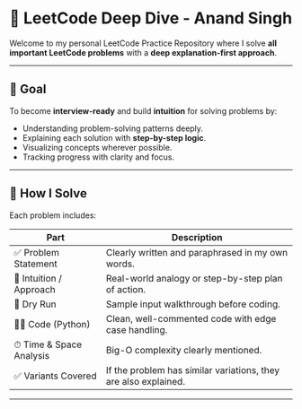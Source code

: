 # 🚀 LeetCode Deep Dive - Anand Singh

Welcome to my personal LeetCode Practice Repository where I solve **all important LeetCode problems** with a **deep explanation-first approach**.

---

## 📌 Goal

To become **interview-ready** and build **intuition** for solving problems by:
- Understanding problem-solving patterns deeply.
- Explaining each solution with **step-by-step logic**.
- Visualizing concepts wherever possible.
- Tracking progress with clarity and focus.

---

## 🧠 How I Solve

Each problem includes:

| Part                  | Description |
|-----------------------|-------------|
| ✅ Problem Statement   | Clearly written and paraphrased in my own words. |
| 🧩 Intuition / Approach | Real-world analogy or step-by-step plan of action. |
| 🧪 Dry Run             | Sample input walkthrough before coding. |
| 🧑‍💻 Code (Python)     | Clean, well-commented code with edge case handling. |
| ⏱ Time & Space Analysis | Big-O complexity clearly mentioned. |
| ✅ Variants Covered   | If the problem has similar variations, they are also explained. |

---

